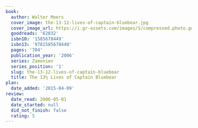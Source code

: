 ```yaml
---
book:
  author: Walter Moers
  cover_image: the-13-12-lives-of-captain-bluebear.jpg
  cover_image_url: https://i.gr-assets.com/images/S/compressed.photo.goodreads.com/books/1388176963l/62032.jpg
  goodreads: '62032'
  isbn10: '1585678449'
  isbn13: '9781585678440'
  pages: '704'
  publication_year: '2006'
  series: Zamonien
  series_position: '1'
  slug: the-13-12-lives-of-captain-bluebear
  title: The 13½ Lives of Captain Bluebear
plan:
  date_added: '2015-04-09'
review:
  date_read: 2006-05-01
  date_started: null
  did_not_finish: false
  rating: 5
---
```

